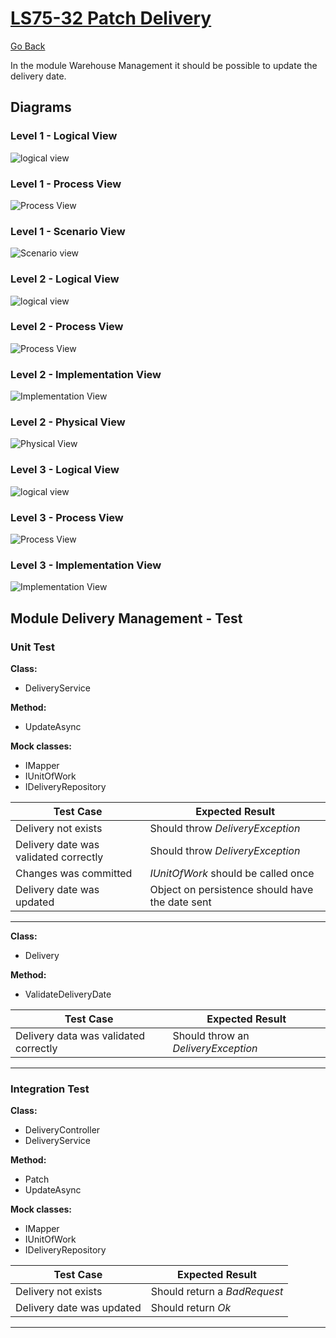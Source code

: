 # [LS75-32 Patch Delivery](https://lei-isep-ricardo.atlassian.net/jira/software/projects/LS75/boards/1?selectedIssue=LS75-32)

[Go Back](../../Readme.md)

In the module Warehouse Management it should be possible to update the delivery date.

## Diagrams

### Level 1 - Logical View

![logical view](https://bitbucket.org/DoubleRisep/lei-sem5-3na-075/raw/fc793f055d30a42c89541bf87f735ad00ae17ce7/Docs/Diagrams/Level%201/N1-LV.svg)

### Level 1 - Process View

![Process View](https://bitbucket.org/DoubleRisep/lei-sem5-3na-075/raw/8408e1cab6c874d14cb3c9d4a61bfee434d3c19d/Docs/Diagrams/Level%201/N1-PV-US32.svg)

### Level 1 - Scenario View

![Scenario view](https://bitbucket.org/DoubleRisep/lei-sem5-3na-075/raw/fc793f055d30a42c89541bf87f735ad00ae17ce7/Docs/Diagrams/Level%201/N1-SV.svg)

### Level 2 - Logical View

![logical view](https://bitbucket.org/DoubleRisep/lei-sem5-3na-075/raw/8408e1cab6c874d14cb3c9d4a61bfee434d3c19d/Docs/Diagrams/Level%202/N2-LV.svg)

### Level 2 - Process View

![Process View](https://bitbucket.org/DoubleRisep/lei-sem5-3na-075/raw/8408e1cab6c874d14cb3c9d4a61bfee434d3c19d/Docs/Diagrams/Level%202/N2-PV-US32.svg)

### Level 2 - Implementation View

![Implementation View](https://bitbucket.org/DoubleRisep/lei-sem5-3na-075/raw/8408e1cab6c874d14cb3c9d4a61bfee434d3c19d/Docs/Diagrams/Level%202/N2-IV.jpg)

### Level 2 - Physical View

![Physical View](https://bitbucket.org/DoubleRisep/lei-sem5-3na-075/raw/8408e1cab6c874d14cb3c9d4a61bfee434d3c19d/Docs/Diagrams/Level%202/N2-PIV.jpg)

### Level 3 - Logical View

![logical view](https://bitbucket.org/DoubleRisep/lei-sem5-3na-075/raw/8408e1cab6c874d14cb3c9d4a61bfee434d3c19d/Docs/Diagrams/Level%203/N3-LV-WM.svg)

### Level 3 - Process View

![Process View](https://bitbucket.org/DoubleRisep/lei-sem5-3na-075/raw/4ebe82140ae67f253b623be3dba16e9ddebd1b21/Docs/Diagrams/Level%203/Processes/N3-PV-US32.svg)

### Level 3 - Implementation View

![Implementation View](https://bitbucket.org/DoubleRisep/lei-sem5-3na-075/raw/8408e1cab6c874d14cb3c9d4a61bfee434d3c19d/Docs/Diagrams/Level%203/N3-IV-WM.jpg)

## Module Delivery Management - Test

### Unit Test

**Class:**

- DeliveryService

**Method:**

- UpdateAsync

**Mock classes:**

- IMapper
- IUnitOfWork
- IDeliveryRepository

| Test Case | Expected Result |
| --- | --- |
| Delivery not exists | Should throw *DeliveryException*  |
| Delivery date was validated correctly | Should throw *DeliveryException* |
| Changes was committed | *IUnitOfWork* should be called once |
| Delivery date was updated | Object on persistence should have the date sent |

---
**Class:**

- Delivery

**Method:**

- ValidateDeliveryDate

| Test Case | Expected Result |
| --- | --- |
| Delivery data was validated correctly | Should throw an *DeliveryException* |

---

### Integration Test

**Class:**

- DeliveryController
- DeliveryService

**Method:**

- Patch
- UpdateAsync

**Mock classes:**

- IMapper
- IUnitOfWork
- IDeliveryRepository

| Test Case | Expected Result |
| --- | --- |
| Delivery not exists | Should return a *BadRequest*  |
| Delivery date was updated | Should return *Ok*   |

---
